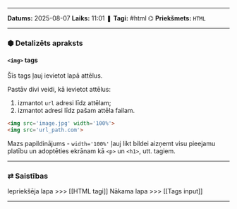 ___

**Datums:** 2025-08-07
**Laiks:** 11:01
❚ **Tagi:** #html 
⌬ **Priekšmets:**  `HTML`

---
### ⬢ Detalizēts apraksts
#### `<img>` tags

Šīs tags ļauj ievietot lapā attēlus.

Pastāv divi veidi, kā ievietot attēlus:

1. izmantot `url` adresi līdz attēlam;
2. izmantot adresi līdz pašam attēla failam.

```html
<img src='image.jpg' width='100%'>
<img src='url_path.com'>
```

Mazs papildinājums - `width='100%'` ļauj likt bildei aizņemt visu pieejamu platību un adoptēties ekrānam kā `<p>` un `<h1>`, utt. tagiem.

---
### ⇄ Saistības

Iepriekšēja lapa >>> [[HTML tagi]]
Nākama lapa >>> [[Tags input]]

---